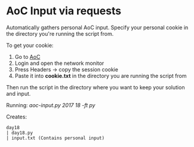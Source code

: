 # AoC Input via requests
Automatically gathers personal AoC input.
Specify your personal cookie in the directory you're running the script from.

To get your cookie:
1. Go to [AoC](https://adventofcode.com/)
2. Login and open the network monitor
3. Press Headers -> copy the session cookie
4. Paste it into **cookie.txt** in the directory you are running the script from

Then run the script in the directory where you want to keep your solution and input.

Running: *aoc-input.py 2017 18 -ft py* 

Creates:
```
day18
| day18.py
| input.txt (Contains personal input)
```
